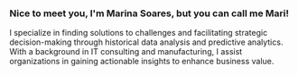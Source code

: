 ### Nice to meet you, I'm Marina Soares, but you can call me Mari!

I specialize in finding solutions to challenges and facilitating strategic decision-making through historical data analysis and predictive analytics. With a background in IT consulting and  manufacturing, I assist organizations in gaining actionable insights to enhance business value.